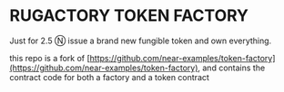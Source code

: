 # RUGACTORY TOKEN FACTORY

Just for 2.5 Ⓝ issue a brand new fungible token and own everything.

this repo is a fork of [https://github.com/near-examples/token-factory](https://github.com/near-examples/token-factory), and contains the contract code for both a factory and a token contract


